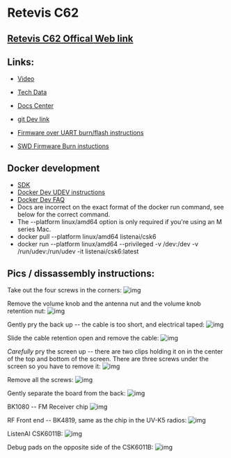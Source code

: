 # Retevis C62


## [Retevis C62 Offical Web link](https://www.retevis.com/retevis-c62-5-w-long-range-uv-dual-band-ai-noise-reducation-business-radio-us)

## Links:

- [Video](https://youtu.be/Kko71ziv4Ik)

- [Tech Data](https://aijishu.com/a/1060000000360658)

- [Docs Center](https://docs2.listenai.com/x/af7lMsf-Scg)

- [git Dev link](https://cloud.listenai.com/CSKG962172/duomotai_ap)

- [Firmware over UART burn/flash instructions](https://docs2.listenai.com/x/x61KemJ0eYx)

- [SWD Firmware Burn instuctions](https://docs2.listenai.com/x/kOtM5RItJc2)

## Docker development
- [SDK](https://docs2.listenai.com/x/xfI6rkDCKmW)
- [Docker Dev UDEV instructions](https://docs2.listenai.com/x/ZPt-N8iM3FU#linux系统下无法识别到csk-usb设备)
- [Docker Dev FAQ](https://docs2.listenai.com/x/ZPt-N8iM3FU#linux-系统docker环境csk6集成开发环境常见问题及解决方法)
- Docs are incorrect on the exact format of the docker run command, see below for the correct command.
- The --platform linux/amd64 option is only required if you're using an M series Mac.  
- docker pull --platform linux/amd64 listenai/csk6
- docker run --platform linux/amd64 --privileged -v /dev:/dev -v /run/udev:/run/udev -it listenai/csk6:latest


## Pics / dissassembly instructions: 

Take out the four screws in the corners:
![img](./Photos/dissassembly_1.jpeg)

Remove the volume knob and the antenna nut and the volume knob retention nut:
![img](./Photos/dissassembly_2.jpeg)

Gently pry the back up -- the cable is too short, and electrical taped:
![img](./Photos/dissassembly_3.jpeg)

Slide the cable retention open and remove the cable:
![img](./Photos/dissassembly_4.jpeg)

*Carefully* pry the screen up -- there are two clips holding it on in the center of the top and bottom of the screen.  There are three screws under the screen so you have to remove it:
![img](./Photos/dissassembled_1.jpeg)

Remove all the screws:
![img](./Photos/screen_removed.jpeg)

Gently separate the board from the back:
![img](./Photos/01_Mainboard.jpeg)

BK1080 -- FM Receiver chip
![img](./Photos/BK1080_FM_RCV.jpeg)

RF Front end -- BK4819, same as the chip in the UV-K5 radios: 
![img](./Photos/BK4819.jpeg)

ListenAI CSK6011B:
![img](./Photos/CSK6011B.jpeg)

Debug pads on the opposite side of the CSK6011B:
![img](./Photos/Debug_Pads.jpeg)
